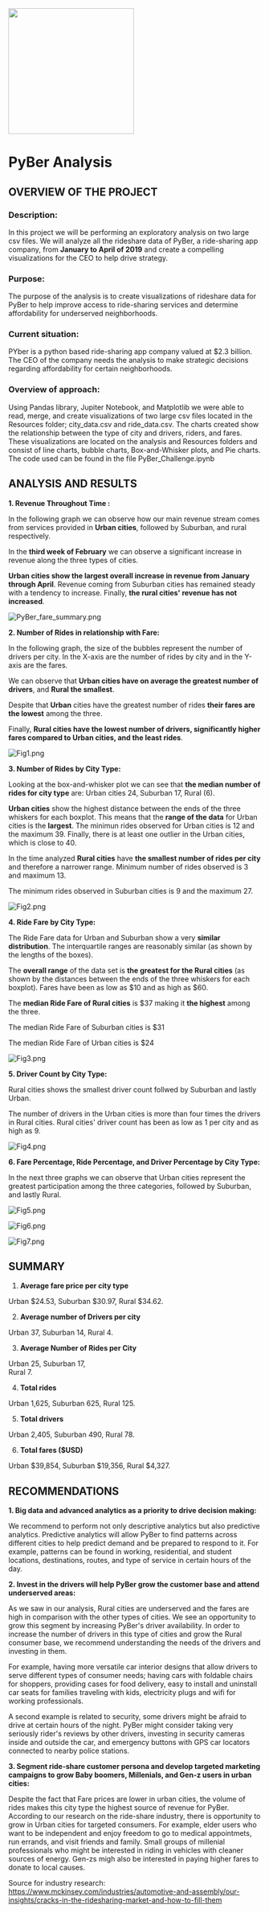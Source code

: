 <img src="https://github.com/nativelasquez-austin/PyBer_Analysis/blob/main/Resources/rideshare.png" width="250" height="250" />



# PyBer Analysis

## OVERVIEW OF THE PROJECT

### Description:

In this project we will be performing an exploratory analysis on two large csv files.   We will analyze all the rideshare data of PyBer, a ride-sharing app company, from **January to April of 2019** and create a compelling visualizations for the CEO to help drive strategy.

### Purpose:

The purpose of the analysis is to create visualizations of rideshare data for PyBer to help improve access to ride-sharing services and determine affordability for underserved neighborhoods.


### Current situation:

PYber is a python based ride-sharing app company valued at $2.3 billion.  The CEO of the company needs the analysis to make strategic decisions regarding affordability for certain neighborhoods.

### Overview of approach:

Using Pandas library, Jupiter Notebook, and Matplotlib we were able to read, merge, and create visualizations of two large csv files located in the Resources folder; city_data.csv and ride_data.csv. The charts created show the relationship between the type of city and drivers, riders, and fares.  These visualizations are located on the analysis and Resources folders and consist of line charts, bubble charts, Box-and-Whisker plots, and Pie charts. The code used can be found in the file PyBer_Challenge.ipynb


## ANALYSIS AND RESULTS

**1. Revenue Throughout Time :**  

In the following graph we can observe how our main revenue stream comes from services provided in **Urban cities**, followed by Suburban, and rural respectively.

In the **third week of February** we can observe a significant increase in revenue along the three types of cities.  

**Urban cities show the largest overall increase in revenue from January through April**.  Revenue coming from Suburban cities has remained steady with a tendency to increase. Finally, **the rural cities' revenue has not increased**.

![PyBer_fare_summary.png](Resources/PyBer_fare_summary.png)



**2. Number of Rides in relationship with Fare:**

In the following graph, the size of the bubbles represent the number of drivers per city.  In the X-axis are the number of rides by city and in the Y-axis are the fares.  

We can observe that **Urban cities have on average the greatest number of drivers**, and **Rural the smallest**.  

Despite that **Urban** cities have the greatest number of rides **their fares are the lowest** among the three. 

Finally, **Rural cities have the lowest number of drivers, significantly higher fares compared to Urban cities, and the least rides**.


![Fig1.png](Resources/Fig1.png)



**3. Number of Rides by City Type:**

Looking at the box-and-whisker plot we can see that **the median number of rides for city type** are:
Urban cities 24,
Suburban 17, 
Rural (6). 

**Urban cities** show the highest distance between the ends of the three whiskers for each boxplot.  This means that the **range of the data** for Urban cities is the **largest**.  The minimun rides observed for Urban cities is 12 and the maximum 39. Finally, there is at least one outlier in the Urban cities, which is close to 40.

In the time analyzed **Rural cities** have **the smallest number of rides per city** and therefore a narrower range. Minimum number of rides observed is 3 and maximum 13.

The minimum rides observed in Suburban cities is 9 and the maximum 27.


![Fig2.png](Resources/Fig2.png)



**4. Ride Fare by City Type:**

The Ride Fare data for Urban and Suburban show a very **similar distribution**. The interquartile ranges are reasonably similar (as shown by the lengths of the boxes). 

The **overall range** of the data set is **the greatest for the Rural cities** (as shown by the distances between the ends of the three whiskers for each boxplot). Fares have been as low as $10 and as high as $60.

The **median Ride Fare of Rural cities** is $37 making it **the highest** among the three.  

The median Ride Fare of Suburban cities is $31 

The median Ride Fare of Urban cities is $24 


![Fig3.png](Resources/Fig3.png)



**5. Driver Count by City Type:**


Rural cities shows the smallest driver count follwed by Suburban and lastly Urban.

The number of drivers in the Urban cities is more than four times the drivers in Rural cities.  Rural cities' driver count has been as low as 1 per city and as high as 9. 


![Fig4.png](Resources/Fig4.png)


**6. Fare Percentage, Ride Percentage, and Driver Percentage by City Type:**

In the next three graphs we can observe that Urban cities represent the greatest participation among the three categories, followed by Suburban, and lastly Rural.


![Fig5.png](Resources/Fig5.png)


![Fig6.png](Resources/Fig6.png)


![Fig7.png](Resources/Fig7.png)



## SUMMARY

1. **Average fare price per city type**

Urban    $24.53, 
Suburban $30.97, 
Rural    $34.62.

2. **Average number of Drivers per city** 

Urban    37, 
Suburban 14, 
Rural     4.

3. **Average Number of Rides per City**

Urban    25, 
Suburban 17,  
Rural     7. 

4. **Total rides** 

Urban 1,625, 
Suburban  625, 
Rural 125.


5. **Total drivers** 

Urban       2,405,
Suburban      490, 
Rural          78. 

6. **Total fares ($USD)**

Urban       $39,854,
Suburban    $19,356,
Rural        $4,327.


## RECOMMENDATIONS

**1. Big data and advanced analytics as a priority to drive decision making:**

We recommend to perform not only descriptive analytics but also predictive analytics. Predictive analytics will allow PyBer to find patterns across different cities to help predict demand and be prepared to respond to it.  For example, patterns can be found in working, residential, and student locations, destinations, routes, and type of service in certain hours of the day. 

**2. Invest in the drivers will help PyBer grow the customer base and attend underserved areas:** 

As we saw in our analysis, Rural cities are underserved and the fares are high in comparison with the other types of cities.  We see an opportunity to grow this segment by increasing PyBer's driver availability. In order to increase the number of drivers in this type of cities and grow the Rural consumer base, we recommend understanding the needs of the drivers and investing in them.  

For example, having more versatile car interior designs that allow drivers to serve different types of consumer needs; having cars with foldable chairs for shoppers, providing cases for food delivery, easy to install and uninstall car seats for families traveling with kids, electricity plugs and wifi for working professionals.  

A second example is related to security, some drivers might be afraid to drive at certain hours of the night.  PyBer might consider taking very seriously rider's reviews by other drivers, investing in security cameras inside and outside the car, and emergency buttons with GPS car locators connected to nearby police stations.


**3. Segment ride-share customer persona and develop targeted marketing campaigns to grow Baby boomers, Millenials, and Gen-z users in urban cities:**

Despite the fact that Fare prices are lower in urban cities, the volume of rides makes this city type the highest source of revenue for PyBer.  According to our research on the ride-share industry, there is opportunity to grow in Urban cities for targeted consumers.  For example, elder users who want to be independent and enjoy freedom to go to medical appointmets, run errands, and visit friends and family.  Small groups of millenial professionals who might be interested in riding in vehicles with cleaner sources of energy. Gen-zs migh also be interested in paying higher fares to donate to local causes.

Source for industry research: https://www.mckinsey.com/industries/automotive-and-assembly/our-insights/cracks-in-the-ridesharing-market-and-how-to-fill-them
